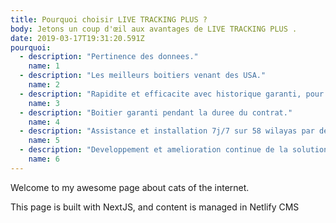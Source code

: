 ```yaml
---
title: Pourquoi choisir LIVE TRACKING PLUS ?
body: Jetons un coup d'œil aux avantages de LIVE TRACKING PLUS .
date: 2019-03-17T19:31:20.591Z
pourquoi:
  - description: "Pertinence des donnees."
    name: 1
  - description: "Les meilleurs boitiers venant des USA."
    name: 2
  - description: "Rapidite et efficacite avec historique garanti, pour chaque 6 mois."
    name: 3
  - description: "Boitier garanti pendant la duree du contrat."
    name: 4
  - description: "Assistance et installation 7j/7 sur 58 wilayas par des techniciens qualifies."
    name: 5
  - description: "Developpement et amelioration continue de la solution."
    name: 6
---
```


Welcome to my awesome page about cats of the internet.

This page is built with NextJS, and content is managed in Netlify CMS
